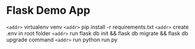 # Flask Demo App

`<addr>` virtualenv venv
`<addr>` pip install -r requirements.txt
`<addr>` create .env in root folder
`<addr>` run flask db init && flask db migrate && flask db upgrade command
`<addr>` run python run.py